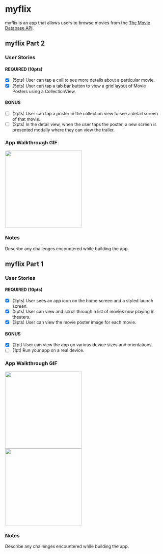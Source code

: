 # myflix

myflix is an app that allows users to browse movies from the [The Movie Database API](http://docs.themoviedb.apiary.io/#).

## myflix Part 2

### User Stories

#### REQUIRED (10pts)
- [X] (5pts) User can tap a cell to see more details about a particular movie.
- [X] (5pts) User can tap a tab bar button to view a grid layout of Movie Posters using a CollectionView.

#### BONUS
- [ ] (2pts) User can tap a poster in the collection view to see a detail screen of that movie.
- [ ] (2pts) In the detail view, when the user taps the poster, a new screen is presented modally where they can view the trailer.

### App Walkthrough GIF
<img src="http://g.recordit.co/xXB6tY4zDa.gif" width=250><br>

### Notes
Describe any challenges encountered while building the app.



## myflix Part 1

### User Stories

#### REQUIRED (10pts)
- [X] (2pts) User sees an app icon on the home screen and a styled launch screen.
- [X] (5pts) User can view and scroll through a list of movies now playing in theaters.
- [X] (3pts) User can view the movie poster image for each movie.

#### BONUS
- [X] (2pt) User can view the app on various device sizes and orientations.
- [ ] (1pt) Run your app on a real device.

### App Walkthrough GIF

<img src="http://g.recordit.co/ZVKfK89j1k.gif" width=250><br>
<img src="http://g.recordit.co/L3OnTZbifN.gif" width=250><br>

### Notes
Describe any challenges encountered while building the app.


